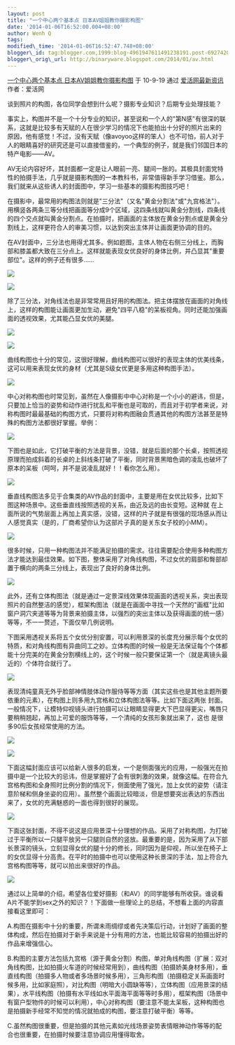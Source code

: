 ```yaml
--- 
layout: post 
title: "一个中心两个基本点 日本AV姐姐教你摄影构图"
date: '2014-01-06T16:52:00.004+08:00' 
author: Wenh Q
tags:
modified\_time: '2014-01-06T16:52:47.748+08:00' 
blogger\_id: tag:blogger.com,1999:blog-4961947611491238191.post-6927420859620627177
blogger\_orig\_url: http://binaryware.blogspot.com/2014/01/av.html
---
```

[一个中心两个基本点
日本AV姐姐教你摄影构图](http://www.evolife.cn/html/2010/56133.html) 于
10-9-19 通过 [爱活网最新资讯](http://www.evolife.cn/) 作者：爱活网



谈到照片的构图，各位同学会想到什么呢？摄影专业知识？后期专业处理技能？



事实上，构图并不是一个十分专业的知识，甚至说和一个人的"第N感"有很深的联系，这就是比较多有天赋的人在很少学习的情况下也能拍出十分好的照片出来的
原因，他有感觉！不过，没有天赋（像avoyoo这样的笨人）也不可怕，前人对于人的眼睛喜好的研究还是可以直接借鉴的，一个典型的例子，就是我们邻国日本的特产电影——AV。



AV无论内容好坏，其封面都一定是让人眼前一亮、腿间一胀的。其极具封面党特性的拍摄手法，几乎就是摄影构图的一本教科书，非常值得新手学习借鉴。那么，我们就来从这些诱人的封面图中，学习一些基本的摄影构图技巧吧！



在摄影中，最常用的构图法则就是"三分法"（又名"黄金分割法"或"九宫格法"）。用横竖各两条三等分线把画面等分成9个区域，这四条线就叫黄金分割线，四条线的四个交点就叫黄金分割点。在拍摄时，把画面的主体放在黄金分割点或是黄金分割线上，这样更符合人的审美习惯，以达到突出主体并让画面更协调的目的。



在AV封面中，三分法也用得尤其多。例如题图，主体人物在右侧三分线上，而胸部和膝盖都大致在三分点上。这样就能表现女优良好的身体比例，并凸显其"重要部位"。这样的例子还有很多……



![](https://images-blogger-opensocial.googleusercontent.com/gadgets/proxy?url=http%3A%2F%2Fimg.evolife.cn%2F2010-09%2F922702fd87ed8925.jpg&container=blogger&gadget=a&rewriteMime=image%2F*)



![](https://images-blogger-opensocial.googleusercontent.com/gadgets/proxy?url=http%3A%2F%2Fimg.evolife.cn%2F2010-09%2F2442049f2c4ebd12.jpg&container=blogger&gadget=a&rewriteMime=image%2F*)



除了三分法，对角线法也是非常常用且好用的构图法。把主体摆放在画面的对角线上，这样的构图能让画面更加生动，避免"四平八稳"的呆板视角。同时还能加强画面的透视效果，尤其能凸显女优的美腿。



![](https://images-blogger-opensocial.googleusercontent.com/gadgets/proxy?url=http%3A%2F%2Fimg.evolife.cn%2F2010-09%2F1862178fc262cab4.jpg&container=blogger&gadget=a&rewriteMime=image%2F*)



![](https://images-blogger-opensocial.googleusercontent.com/gadgets/proxy?url=http%3A%2F%2Fimg.evolife.cn%2F2010-09%2F313aa322611acdf1.jpg&container=blogger&gadget=a&rewriteMime=image%2F*)



曲线构图也十分的常见，这很好理解，曲线构图可以很好的表现主体的优美线条，这可以用来表现女优的身材（尤其是S级女优更是多用这种构图手法）。



![](https://images-blogger-opensocial.googleusercontent.com/gadgets/proxy?url=http%3A%2F%2Fimg.evolife.cn%2F2010-09%2F364a4b1e5652a015.jpg&container=blogger&gadget=a&rewriteMime=image%2F*)



中心对称构图也时常见到，虽然在人像摄影中中心对称是一个小小的避讳，但是，只要加上恰当的姿势和动作进行扰乱和平衡也是可取的，而且对于初学者来说，对称构图时最最基础的构图方式，只要将对称构图融会贯通其他的构图方法甚至是特殊的构图方法都很好掌握。举例：







![](https://images-blogger-opensocial.googleusercontent.com/gadgets/proxy?url=http%3A%2F%2Fimg.evolife.cn%2F2010-09%2F9c984382d268e5ba.jpg&container=blogger&gadget=a&rewriteMime=image%2F*)



下图也是如此，它打破平衡的方法是背景，没错，就是后面的那个长桌，按照透视原理而拍成斜着的长桌的上斜线条打破了平衡，同时背景黑暗色调的凌乱也破坏了原本的呆板（呵呵，并不是说凌乱就好！！看你怎么用）。



![](https://images-blogger-opensocial.googleusercontent.com/gadgets/proxy?url=http%3A%2F%2Fimg.evolife.cn%2F2010-09%2F7310c2e97e981c4a.jpg&container=blogger&gadget=a&rewriteMime=image%2F*)



垂直线构图法多见于合集类的AV作品的封面中，主要是用在女优比较多，比如下图这种场景中。这些垂直线按照透视的关系，由近及远的由长变短。这种就
在上面所说的气势层面上再加上真实感，没错，这样的片子就是有很强的现场感从而让人感觉真实（是的，厂商希望你认为这部片子真的是关东女子校的小MM）。



![](https://images-blogger-opensocial.googleusercontent.com/gadgets/proxy?url=http%3A%2F%2Fimg.evolife.cn%2F2010-09%2F78ea8902446b26bb.jpg&container=blogger&gadget=a&rewriteMime=image%2F*)



很多时候，只用一种构图法并不能满足拍摄的需求。往往需要配合使用多种构图方法才能达到最佳效果。如下图，整体采用了对角线构图，不过女优的肩部和臀部却置于横向的两条三分线上，表现出了良好的身体比例。



![](https://images-blogger-opensocial.googleusercontent.com/gadgets/proxy?url=http%3A%2F%2Fimg.evolife.cn%2F2010-09%2Fe09303d5f383dc58.jpg&container=blogger&gadget=a&rewriteMime=image%2F*)







此外，还有立体构图法（就是通过一定景深线效果体现画面的透视关系，突出表现照片的自然整洁的感觉），框架构图法（就是在画面中寻找一个天然的"画框"比如窗户洞穴夹道等等为背景来拍摄主体，以强烈的突出主体以及获得画面的统一感）等等，不一一赘述，下面仅举几例说明。





下图采用透视关系将五个女优分别安置，可以利用景深的长度充分展示每个女优的特质，和对角线构图有异曲同工之妙。立体构图的时候一般是无法保证每个个体都能十分完美的在黄金分割横线上的，这个时候一般只要保证第一个（就是离镜头最近的）个体符合就行了。



![](https://images-blogger-opensocial.googleusercontent.com/gadgets/proxy?url=http%3A%2F%2Fimg.evolife.cn%2F2010-09%2F9f592c0c27fd5f21.jpg&container=blogger&gadget=a&rewriteMime=image%2F*)



表现清纯童真无外乎脸部神情肢体动作服侍等等方面（其实这些也是其他主题所要依重的元素），在构图上则多用九宫格和立体构图法等等。比如下面这两张
封面。一般情况下，让模特仰视镜头进行拍摄可以让眼睛显得更大下巴显得更尖，嘴唇只要稍稍翘起，再加上可爱的服饰等等，一个清纯的女孩形象就出来了，这也
是很多90后女孩经常使用的方法。



![](https://images-blogger-opensocial.googleusercontent.com/gadgets/proxy?url=http%3A%2F%2Fimg.evolife.cn%2F2010-09%2F0ecef8d0d8c65dc1.jpg&container=blogger&gadget=a&rewriteMime=image%2F*)



![](https://images-blogger-opensocial.googleusercontent.com/gadgets/proxy?url=http%3A%2F%2Fimg.evolife.cn%2F2010-09%2F100dca9eae6f482e.jpg&container=blogger&gadget=a&rewriteMime=image%2F*)



下面这幅封面应该可以给新人很多的启发，一个是侧面强光的应用，一般强光在拍摄中是一个比较大的忌讳，但是掌握好了会有很刺激的效果，就像这幅。在符合九宫格构图和全身照时比例分割的情况下，侧面使用了强光，加上女优的姿势（请注意阶梯和侧身坐姿的应用）。虽然整个画面比较暗淡，但是想要突出表达的东西出来了，女优的充满魅惑的一面也得到很好的展现。







![](https://images-blogger-opensocial.googleusercontent.com/gadgets/proxy?url=http%3A%2F%2Fimg.evolife.cn%2F2010-09%2F63520a16cec13571.jpg&container=blogger&gadget=a&rewriteMime=image%2F*)



下面这张封面，不得不说这是应用景深十分理想的作品。采用了对称构图，为打破过于平衡所以一只腿平放另一只腿则自然的竖放。最重要的是，因为采用了从下部长景深的镜头，立刻显得女优的腿十分的修长，同时因为是仰视，所以坐在椅子上的女优显得十分高贵。在平时的拍摄中也可以使用这种长景深的手法，加上符合九宫格构图等等，就可以拍出来很好的作品。











![](https://images-blogger-opensocial.googleusercontent.com/gadgets/proxy?url=http%3A%2F%2Fimg.evolife.cn%2F2010-09%2F971debf13d1ba595.jpg&container=blogger&gadget=a&rewriteMime=image%2F*)



通过以上简单的介绍，希望各位爱好摄影（和AV）的同学能够有所收获。谁说看A片不能学到sex之外的知识？！下面做一些理论上的总结，不想看上面的内容直接看这里即可：



A.构图在摄影中十分的重要，所谓未雨绸缪或者先决策后行动，计划好了画面的整体构成，然后在拍摄对于新手来说是十分有用的方法，也能比较容易的拍摄出好的作品来增强信心。



B.构图的主要方法包括九宫格（源于黄金分割）构图，单对角线构图（扩展：双对角线构图，比如拍摄火车道的时候经常用到），曲线构图（拍摄娇美身材多用），垂直线构图（拍摄多人物或者多场景时候多用），三角形构图（拍摄稳定关系画面时候多用，比如家庭照），对比构图（明暗大小圆缺等等），立体构图（应用景深的结果），水平线构图（拍摄有水平线如水平面海平面等等时多用），框架构图（场景中有窗户型物件的时候可以利用），中心对称构图（要注意不能太呆板，这种构图也是拍摄新手经常不知觉的情况就拍成的构图，要注意打破平衡）等等。



C.虽然构图很重要，但是拍摄的其他元素如光线场景姿势表情眼神动作等等的配合也很重要，在拍摄时候要注意协调应用懂得取舍。
